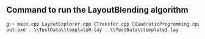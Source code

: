 ## Command to run the LayoutBlending algorithm

```c
g++ main.cpp LayoutExplorer.cpp CTransfer.cpp CQuadraticProgramming.cpp CNodeMatching.cpp CLayoutTree.cpp CHungarianAlgorithm.cpp CCompoundNode.cpp CCompoundTree.cpp -o layout_blending.exe
out.exe ..\\TestData\\template0.lay ..\\TestData\\template1.lay
```

